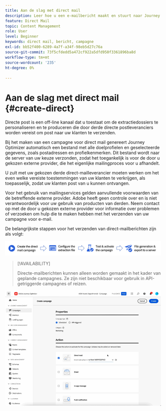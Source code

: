 ```yaml
---
title: Aan de slag met direct mail
description: Leer hoe u een e-mailbericht maakt en stuurt naar Journey Optimizer
feature: Direct Mail
topic: Content Management
role: User
level: Beginner
keywords: direct mail, bericht, campagne
exl-id: bb52f400-6289-4a7f-a34f-98eb5d27c76a
source-git-commit: 73f5cfdedd5a472cf922a5dfd950f3361896ba8d
workflow-type: tm+mt
source-wordcount: '235'
ht-degree: 0%

---
```


# Aan de slag met direct mail {#create-direct}

Directe post is een off-line kanaal dat u toestaat om de extractiedossiers te personaliseren en te produceren die door derde directe postleveranciers worden vereist om post naar uw klanten te verzenden.

Bij het maken van een campagne voor direct mail genereert Journey Optimizer automatisch een bestand met alle doelprofielen en geselecteerde gegevens, zoals postadressen en profielkenmerken. Dit bestand wordt naar de server van uw keuze verzonden, zodat het toegankelijk is voor de door u gekozen externe provider, die het eigenlijke mailingproces voor u afhandelt.

U zult met uw gekozen derde direct-mailleverancier moeten werken om het even welke vereiste toestemmingen van uw klanten te verkrijgen, als toepasselijk, zodat uw klanten post van u kunnen ontvangen.

Voor het gebruik van mailingservices gelden aanvullende voorwaarden van de betreffende externe provider.  Adobe heeft geen controle over en is niet verantwoordelijk voor uw gebruik van producten van derden. Neem contact op met de door u gekozen externe provider voor informatie over problemen of verzoeken om hulp die te maken hebben met het verzenden van uw campagne voor e-mail.

De belangrijkste stappen voor het verzenden van direct-mailberichten zijn als volgt:

![](assets/dm-creation-process.png)

>[!AVAILABILITY]
>
>Directe-mailberichten kunnen alleen worden gemaakt in het kader van geplande campagnes. Ze zijn niet beschikbaar voor gebruik in API-getriggerde campagnes of reizen.

![](../rn/assets/do-not-localize/gif-dm.gif)


